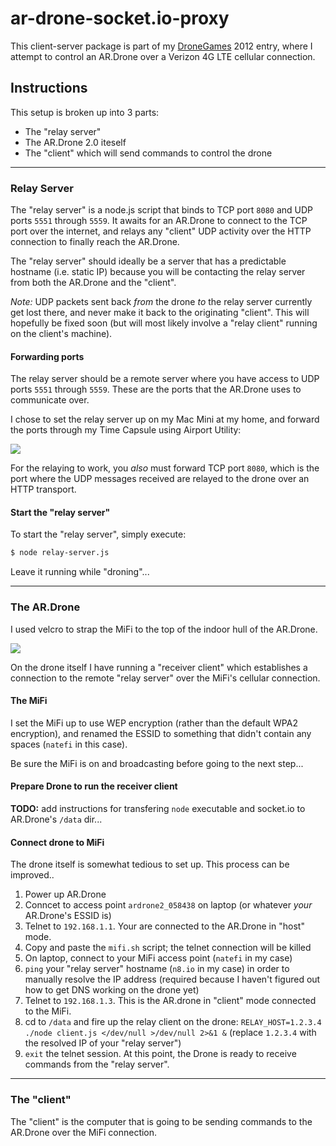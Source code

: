 ar-drone-socket.io-proxy
========================

This client-server package is part of my [DroneGames][] 2012 entry, where I
attempt to control an AR.Drone over a Verizon 4G LTE cellular connection.

Instructions
------------

This setup is broken up into 3 parts:

  * The "relay server"
  * The AR.Drone 2.0 iteself
  * The "client" which will send commands to control the drone

----------------
### Relay Server

The "relay server" is a node.js script that binds to TCP port `8080` and UDP ports
`5551` through `5559`. It awaits for an AR.Drone to connect to the TCP port over
the internet, and relays any "client" UDP activity over the HTTP connection to
finally reach the AR.Drone.

The "relay server" should ideally be a server that has a predictable hostname
(i.e. static IP) because you will be contacting the relay server from both the
AR.Drone and the "client".

_Note:_ UDP packets sent back _from_ the drone _to_ the relay server currently
get lost there, and never make it back to the originating "client". This will
hopefully be fixed soon (but will most likely involve a "relay client" running on
the client's machine).

#### Forwarding ports

The relay server should be a remote server where you have access to UDP ports
`5551` through `5559`. These are the ports that the AR.Drone uses to communicate over.

I chose to set the relay server up on my Mac Mini at my home, and forward the
ports through my Time Capsule using Airport Utility:

![](http://f.cl.ly/items/1p051N1V3I431d1k0u21/Screen%20Shot%202012-12-11%20at%208.46.59%20PM.png)

For the relaying to work, you _also_ must forward TCP port `8080`, which is the
port where the UDP messages received are relayed to the drone over an HTTP
transport.

#### Start the "relay server"

To start the "relay server", simply execute:

``` bash
$ node relay-server.js
```

Leave it running while "droning"...


----------------
### The AR.Drone

I used velcro to strap the MiFi to the top of the indoor hull of the AR.Drone.

![](http://f.cl.ly/items/440o273z0D2k2j3J3N1V/drone-mifi.png)

On the drone itself I have running a "receiver client" which establishes a
connection to the remote "relay server" over the MiFi's cellular connection.

#### The MiFi

I set the MiFi up to use WEP encryption (rather than the default WPA2 encryption),
and renamed the ESSID to something that didn't contain any spaces (`natefi` in
this case).

Be sure the MiFi is on and broadcasting before going to the next step...

#### Prepare Drone to run the receiver client

__TODO:__ add instructions for transfering `node` executable and socket.io to
AR.Drone's `/data` dir...

#### Connect drone to MiFi

The drone itself is somewhat tedious to set up. This process can be improved..

  1. Power up AR.Drone
  1. Conncet to access point `ardrone2_058438` on laptop (or whatever _your_ AR.Drone's ESSID is)
  1. Telnet to `192.168.1.1`. Your are connected to the AR.Drone in "host" mode.
  1. Copy and paste the `mifi.sh` script; the telnet connection will be killed
  1. On laptop, connect to your MiFi access point (`natefi` in my case)
  1. `ping` your "relay server" hostname (`n8.io` in my case) in order to manually resolve the IP address (required because I haven't figured out how to get DNS working on the drone yet)
  1. Telnet to `192.168.1.3`. This is the AR.drone in "client" mode connected to the MiFi.
  1. cd to `/data` and fire up the relay client on the drone: `RELAY_HOST=1.2.3.4 ./node client.js </dev/null >/dev/null 2>&1 &` (replace `1.2.3.4` with the resolved IP of your "relay server")
  1. `exit` the telnet session. At this point, the Drone is ready to receive commands from the "relay server".


----------------
### The "client"

The "client" is the computer that is going to be sending commands to the AR.Drone
over the MiFi connection.


[DroneGames]: http://dronegames.co/
